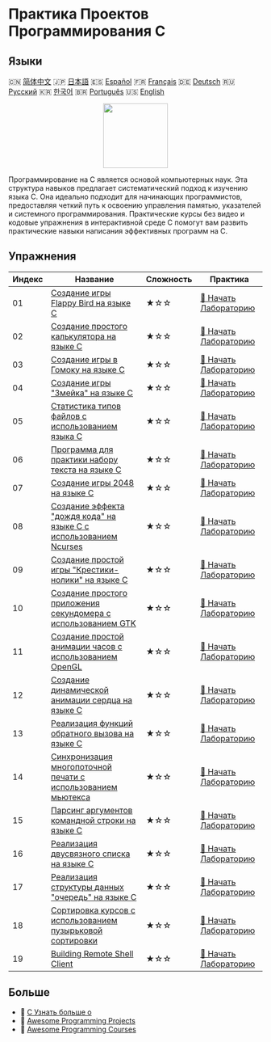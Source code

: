 # Практика Проектов Программирования C

## Языки

🇨🇳 [简体中文](README_zh.md) 🇯🇵 [日本語](README_ja.md) 🇪🇸 [Español](README_es.md) 🇫🇷 [Français](README_fr.md) 🇩🇪 [Deutsch](README_de.md) 🇷🇺 [Русский](README_ru.md) 🇰🇷 [한국어](README_ko.md) 🇧🇷 [Português](README_pt.md) 🇺🇸 [English](README.md) 

<div align="center">
<img width="128px" src="https://file.labex.io/path/GAbMWgBPUOxV.png">
</div>

Программирование на C является основой компьютерных наук. Эта структура навыков предлагает систематический подход к изучению языка C. Она идеально подходит для начинающих программистов, предоставляя четкий путь к освоению управления памятью, указателей и системного программирования. Практические курсы без видео и кодовые упражнения в интерактивной среде C помогут вам развить практические навыки написания эффективных программ на C.

## Упражнения

|   Индекс | Название                                                                                                                                               | Сложность   | Практика                                                                                                             |
|----------|--------------------------------------------------------------------------------------------------------------------------------------------------------|-------------|----------------------------------------------------------------------------------------------------------------------|
|       01 | [Создание игры Flappy Bird на языке C](https://labex.io/ru/courses/project-building-flappy-bird-using-c)                                               | ★☆☆         | [🚀 Начать Лабораторию](https://labex.io/ru/courses/project-building-flappy-bird-using-c)                            |
|       02 | [Создание простого калькулятора на языке C](https://labex.io/ru/courses/project-making-a-simple-calculator-using-c)                                    | ★☆☆         | [🚀 Начать Лабораторию](https://labex.io/ru/courses/project-making-a-simple-calculator-using-c)                      |
|       03 | [Создание игры в Гомоку на языке C](https://labex.io/ru/courses/project-creating-a-gomoku-game-in-c)                                                   | ★☆☆         | [🚀 Начать Лабораторию](https://labex.io/ru/courses/project-creating-a-gomoku-game-in-c)                             |
|       04 | [Создание игры "Змейка" на языке C](https://labex.io/ru/courses/project-creating-a-snake-game-in-c)                                                    | ★☆☆         | [🚀 Начать Лабораторию](https://labex.io/ru/courses/project-creating-a-snake-game-in-c)                              |
|       05 | [Статистика типов файлов с использованием языка C](https://labex.io/ru/courses/project-file-type-statistics-using-c)                                   | ★☆☆         | [🚀 Начать Лабораторию](https://labex.io/ru/courses/project-file-type-statistics-using-c)                            |
|       06 | [Программа для практики набору текста на языке C](https://labex.io/ru/courses/project-typing-practice-program-using-c)                                 | ★☆☆         | [🚀 Начать Лабораторию](https://labex.io/ru/courses/project-typing-practice-program-using-c)                         |
|       07 | [Создание игры 2048 на языке C](https://labex.io/ru/courses/project-creating-a-2048-game-in-c)                                                         | ★☆☆         | [🚀 Начать Лабораторию](https://labex.io/ru/courses/project-creating-a-2048-game-in-c)                               |
|       08 | [Создание эффекта "дождя кода" на языке C с использованием Ncurses](https://labex.io/ru/courses/project-creating-a-code-rain-in-c-using-ncurses)       | ★☆☆         | [🚀 Начать Лабораторию](https://labex.io/ru/courses/project-creating-a-code-rain-in-c-using-ncurses)                 |
|       09 | [Создание простой игры "Крестики-нолики" на языке C](https://labex.io/ru/courses/project-creating-a-simple-tic-tac-toe-game-in-c)                      | ★☆☆         | [🚀 Начать Лабораторию](https://labex.io/ru/courses/project-creating-a-simple-tic-tac-toe-game-in-c)                 |
|       10 | [Создание простого приложения секундомера с использованием GTK](https://labex.io/ru/courses/project-create-a-simple-stopwatch-app-using-gtk)           | ★☆☆         | [🚀 Начать Лабораторию](https://labex.io/ru/courses/project-create-a-simple-stopwatch-app-using-gtk)                 |
|       11 | [Создание простой анимации часов с использованием OpenGL](https://labex.io/ru/courses/project-creating-a-simple-clock-animation-using-opengl-and-glut) | ★☆☆         | [🚀 Начать Лабораторию](https://labex.io/ru/courses/project-creating-a-simple-clock-animation-using-opengl-and-glut) |
|       12 | [Создание динамической анимации сердца на языке C](https://labex.io/ru/courses/project-creating-a-dynamic-heart-animation-with-c)                      | ★☆☆         | [🚀 Начать Лабораторию](https://labex.io/ru/courses/project-creating-a-dynamic-heart-animation-with-c)               |
|       13 | [Реализация функций обратного вызова на языке C](https://labex.io/ru/courses/project-callback-functions)                                               | ★☆☆         | [🚀 Начать Лабораторию](https://labex.io/ru/courses/project-callback-functions)                                      |
|       14 | [Синхронизация многопоточной печати с использованием мьютекса](https://labex.io/ru/courses/project-chaotic-typewriter)                                 | ★☆☆         | [🚀 Начать Лабораторию](https://labex.io/ru/courses/project-chaotic-typewriter)                                      |
|       15 | [Парсинг аргументов командной строки на языке C](https://labex.io/ru/courses/project-command-line-arguments)                                           | ★☆☆         | [🚀 Начать Лабораторию](https://labex.io/ru/courses/project-command-line-arguments)                                  |
|       16 | [Реализация двусвязного списка на языке C](https://labex.io/ru/courses/project-doubly-linked-list)                                                     | ★☆☆         | [🚀 Начать Лабораторию](https://labex.io/ru/courses/project-doubly-linked-list)                                      |
|       17 | [Реализация структуры данных "очередь" на языке C](https://labex.io/ru/courses/project-implementing-a-queue)                                           | ★☆☆         | [🚀 Начать Лабораторию](https://labex.io/ru/courses/project-implementing-a-queue)                                    |
|       18 | [Сортировка курсов с использованием пузырьковой сортировки](https://labex.io/ru/courses/project-organizing-course-list)                                | ★☆☆         | [🚀 Начать Лабораторию](https://labex.io/ru/courses/project-organizing-course-list)                                  |
|       19 | [Building Remote Shell Client](https://labex.io/ru/courses/project-remote-shell)                                                                       | ★☆☆         | [🚀 Начать Лабораторию](https://labex.io/ru/courses/project-remote-shell)                                            |

## Больше

- 🔗 [C Узнать больше о](https://labex.io/ru/skilltrees/c)
- 🔗 [Awesome Programming Projects](https://github.com/labex-labs/awesome-programming-projects)
- 🔗 [Awesome Programming Courses](https://github.com/labex-labs/awesome-programming-courses)

